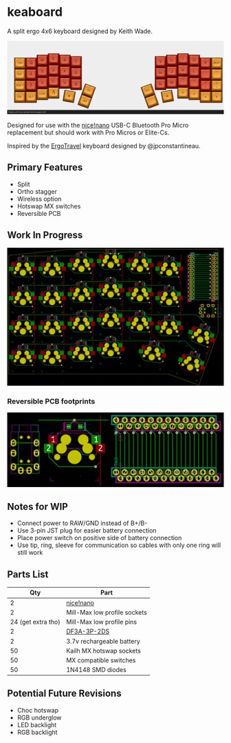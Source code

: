# keaboard

A split ergo 4x6 keyboard designed by Keith Wade.

![keaboard](./images/keaboard_render.png)

Designed for use with the [nice!nano][nicenanoDocs] USB-C Bluetooth Pro Micro replacement
but should work with Pro Micros or Elite-Cs.

Inspired by the [ErgoTravel][ergotravel] keyboard designed by @jpconstantineau.

## Primary Features

- Split
- Ortho stagger
- Wireless option
- Hotswap MX switches
- Reversible PCB

## Work In Progress

![WIP](./PCB/keaboard_rev1/images/WIP_2020-08-22%2017-29-02.png)


### Reversible PCB footprints

![Reversible footprints](./PCB/keaboard_rev1/images/WIP_2020-08-22%2015-57-15.png)

## Notes for WIP

- Connect power to RAW/GND instead of B+/B-
- Use 3-pin JST plug for easier battery connection
- Place power switch on positive side of battery connection
- Use tip, ring, sleeve for communication so cables with only one ring will still
  work

## Parts List

| Qty                | Part                         |
| ------------------ | ---------------------------- |
| 2                  | [nice!nano][nicenanoStore]   |
| 2                  | Mill-Max low profile sockets |
| 24 (get extra tho) | Mill-Max low profile pins    |
| 2                  | [DF3A-3P-2DS][batterySocket] |
| 2                  | 3.7v rechargeable battery    |
| 50                 | Kailh MX hotswap sockets     |
| 50                 | MX compatible switches       |
| 50                 | 1N4148 SMD diodes            |

## Potential Future Revisions

- Choc hotswap
- RGB underglow
- LED backlight
- RGB backlight

[nicenanoDocs]: https://docs.nicekeyboards.com/#/nice!nano/
[nicenanoStore]: https://splitkb.com/collections/keyboard-parts/products/nice-nano-rev1-0
[ergotravel]: https://github.com/jpconstantineau/ErgoTravel
[batterySocket]: https://www.digikey.com/product-detail/en/DF3A-3P-2DS/H3894-ND/560460
